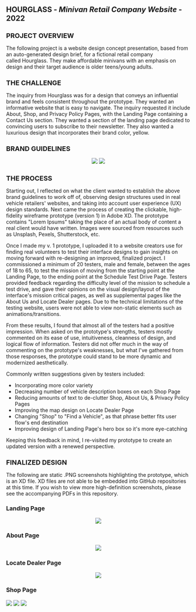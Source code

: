 <h1 style="font-size: 20px">HOURGLASS - <i>Minivan Retail Company Website</i> - 2022</h1>

<h2 style="font-size: 18px">PROJECT OVERVIEW</h2>

The following project is a website design concept presentation, based from an auto-generated design brief, for a fictional retail company called Hourglass. They make affordable minivans with an emphasis on design and their target audience is older teens/young adults.

<h2 style="font-size: 18px">THE CHALLENGE</h2>

The inquiry from Hourglass was for a design that conveys an influential brand and feels consistent throughout the prototype. They wanted an informative website that is easy to navigate. The inquiry requested it include About, Shop, and Privacy Policy Pages, with the Landing Page containing a Contact Us section. They wanted a section of the landing page dedicated to convincing users to subscribe to their newsletter. They also wanted a luxurious design that incorporates their brand color, yellow.

<h2 style="font-size: 18px">BRAND GUIDELINES</h2>

<div align="center">
  <img src="Moodboard.png">
  <img src="Color_Palette_and_Fonts.png">
</div>

<h2 style="font-size: 18px">THE PROCESS</h2>

Starting out, I reflected on what the client wanted to establish the above brand guidelines to work off of, observing design structures used in real vehicle retailers' websites, and taking into account user experience (UX) design standards. Next came the process of creating the clickable, high-fidelity wireframe prototype (version 1) in Adobe XD. The prototype contains "Lorem Ipsums" taking the place of an actual body of content a real client would have written. Images were sourced from resources such as Unsplash, Pexels, Shutterstock, etc.

Once I made my v. 1 prototype, I uploaded it to a website creators use for finding real volunteers to test their interface designs to gain insights on moving forward with re-designing an improved, finalized project. I commissioned a minimum of 20 testers, male and female, between the ages of 18 to 65, to test the mission of moving from the starting point at the Landing Page, to the ending point at the Schedule Test Drive Page. Testers provided feedback regarding the difficulty level of the mission to schedule a test drive, and gave their opinions on the visual design/layout of the interface's mission critical pages, as well as supplemental pages like the About Us and Locate Dealer pages. Due to the technical limitations of the testing website, users were not able to view non-static elements such as animations/transitions.

From these results, I found that almost all of the testers had a positive impression. When asked on the prototype's strengths, testers mostly commented on its ease of use, intuitiveness, cleanness of design, and logical flow of information. Testers did not offer much in the way of commenting on the prototype's weaknesses, but what I've gathered from those responses, the prototype could stand to be more dynamic and modernized aesthetically.

Commonly written suggestions given by testers included:

<ul align="">
  <li>Incorporating more color variety</li>
  <li>Decreasing number of vehicle description boxes on each Shop Page</li>
  <li>Reducing amounts of text to de-clutter Shop, About Us, & Privacy Policy Pages</li>
  <li>Improving the map design on Locate Dealer Page</li>
  <li>Changing "Shop" to "Find a Vehicle", as that phrase better fits user flow's end destination</li>
  <li>Improving design of Landing Page's hero box so it's more eye-catching</li>
</ul>

Keeping this feedback in mind, I re-visited my prototype to create an updated version with a renewed perspective.

<h2 style="font-size: 18px">FINALIZED DESIGN</h2>

The following are static .PNG screenshots highlighting the prototype, which is an XD file. XD files are not able to be embedded into GitHub repositories at this time. If you wish to view more high-definition screenshots, please see the accompanying PDFs in this repository. 

<h3 style="font-size: 16px">Landing Page</h3>

<div align="center">
  <img src="Landing_Page_Post_Animation.png">
</div>

<h3 style="font-size: 16px">About Page</h3>

<div align="center">
  <img src="About_Us_Page.png">
</div>

<h3 style="font-size: 16px">Locate Dealer Page</h3>

<div align="center">
  <img src="Locate_Dealer_Page.png">
</div>

<h3 style="font-size: 16px">Shop Page</h3>

<img align="center" src="Shop_Page_1.png">
<img align="center" src="Vehicle_Select_Page_1.png">
<img align="center" src="Schedule_Test_Drive_Page.png">
